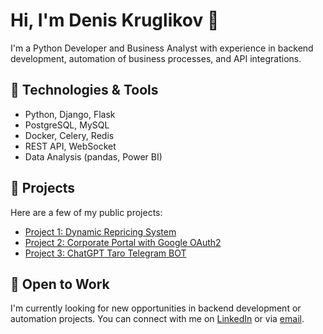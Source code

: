 # Hi, I'm Denis Kruglikov 👋

I'm a Python Developer and Business Analyst with experience in backend development, automation of business processes, and API integrations.

## 🔧 Technologies & Tools
- Python, Django, Flask
- PostgreSQL, MySQL
- Docker, Celery, Redis
- REST API, WebSocket
- Data Analysis (pandas, Power BI)

## 📂 Projects
Here are a few of my public projects:
- [Project 1: Dynamic Repricing System]([https://github.com/denis-kruglikov/dynamic-repricing](https://github.com/DenRodman91/RePricer-V1.0))
- [Project 2: Corporate Portal with Google OAuth2](https://github.com/DenRodman91/Corporate_portal)
- [Project 3: ChatGPT Taro Telegram BOT]([https://github.com/denis-kruglikov/chatgpt-automation](https://github.com/DenRodman91/TG-BOT-NeuroTARO))

## 💼 Open to Work
I'm currently looking for new opportunities in backend development or automation projects. You can connect with me on [LinkedIn](https://www.linkedin.com/in/denis-kruglikov) or via [email](mailto:denniskr123@gmail.com).
